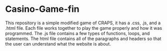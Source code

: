 # Casino-Game-fin

This repository is a simple modified game of CRAPS, it has a .css, .js, and a .html file.
Each file works together to play the game properly and how it was programmed.
The .js file contains a few types of functions, loops, and statements.
The html file contains all of the paragraphs and headers so that the user can understand what the website is about.
